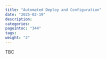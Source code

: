 ```yaml
---
title: "Automated Deploy and Configuration"
date: "2025-02-19"
description:
categories:
pageintoc: "344"
tags:
weight: "2"
---
```


<a id="automated-deploy-and-config-ampere-opennebula-onprem-cloud-solution"></a>

<!--# Automated Deployment and Configuration -->

TBC
